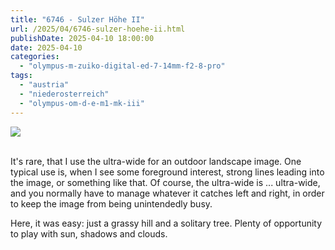 ```yaml
---
title: "6746 - Sulzer Höhe II"
url: /2025/04/6746-sulzer-hoehe-ii.html
publishDate: 2025-04-10 18:00:00
date: 2025-04-10
categories:
  - "olympus-m-zuiko-digital-ed-7-14mm-f2-8-pro"
tags:
  - "austria"
  - "niederosterreich"
  - "olympus-om-d-e-m1-mk-iii"
---
```

<div class="container">
<div class="center"><a target="_blank" href="https://d25zfm9zpd7gm5.cloudfront.net/1200x1200/2020/20201004_130557-2_lr.jpg"><img class="webfeedsFeaturedVisual" src="https://d25zfm9zpd7gm5.cloudfront.net/0600x0600/2020/20201004_130557-2_lr.jpg" /></a></div>
</div>
<br />

It's rare, that I use the ultra-wide for an outdoor
landscape image. One typical use is, when I see some
foreground interest, strong lines leading into the image, or
something like that. Of course, the ultra-wide is ...
ultra-wide, and you normally have to manage whatever it
catches left and right, in order to keep the image from
being unintendedly busy. 

Here, it was easy: just a grassy hill and a solitary tree.
Plenty of opportunity to play with sun, shadows and clouds.
